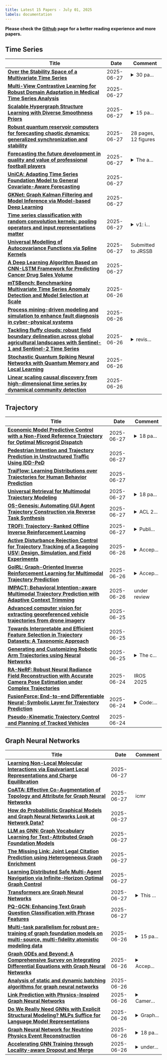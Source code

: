 ```yaml
---
title: Latest 15 Papers - July 01, 2025
labels: documentation
---
```

**Please check the [Github](https://github.com/zezhishao/MTS_Daily_ArXiv) page for a better reading experience and more papers.**

## Time Series
| **Title** | **Date** | **Comment** |
| --- | --- | --- |
| **[Over the Stability Space of a Multivariate Time Series](http://arxiv.org/abs/2506.22407v1)** | 2025-06-27 | <details><summary>30 pa...</summary><p>30 pages, 7 figures, 6 tables</p></details> |
| **[Multi-View Contrastive Learning for Robust Domain Adaptation in Medical Time Series Analysis](http://arxiv.org/abs/2506.22393v1)** | 2025-06-27 |  |
| **[Scalable Hypergraph Structure Learning with Diverse Smoothness Priors](http://arxiv.org/abs/2504.03583v2)** | 2025-06-27 | <details><summary>15 pa...</summary><p>15 pages, 7 figures, submitted to IEEE for possible publication; Section I includes more applications, comparisons, and enumerated list of novel contributions; removed numerical analysis of TV terms in Section II, added more general discussion; updated Algorithm 1 and corresponding text; third experiment of Section V-C replaced with new experiment</p></details> |
| **[Robust quantum reservoir computers for forecasting chaotic dynamics: generalized synchronization and stability](http://arxiv.org/abs/2506.22335v1)** | 2025-06-27 | 28 pages, 12 figures |
| **[Forecasting the future development in quality and value of professional football players](http://arxiv.org/abs/2502.07528v2)** | 2025-06-27 | <details><summary>The a...</summary><p>The article itself is on the pages 1-31. The data set used in this article is described in the appendix at the pages 32-39</p></details> |
| **[UniCA: Adapting Time Series Foundation Model to General Covariate-Aware Forecasting](http://arxiv.org/abs/2506.22039v1)** | 2025-06-27 |  |
| **[GKNet: Graph Kalman Filtering and Model Inference via Model-based Deep Learning](http://arxiv.org/abs/2506.22004v1)** | 2025-06-27 |  |
| **[Time series classification with random convolution kernels: pooling operators and input representations matter](http://arxiv.org/abs/2409.01115v4)** | 2025-06-27 | <details><summary>v1: i...</summary><p>v1: initial version, incorrect evaluation. v2: Method improved, evaluation corrected, title simplified. v3: Add acknowledgments. v4: text correction</p></details> |
| **[Universal Modelling of Autocovariance Functions via Spline Kernels](http://arxiv.org/abs/2506.21953v1)** | 2025-06-27 | Submitted to JRSSB |
| **[A Deep Learning Algorithm Based on CNN-LSTM Framework for Predicting Cancer Drug Sales Volume](http://arxiv.org/abs/2506.21927v1)** | 2025-06-27 |  |
| **[mTSBench: Benchmarking Multivariate Time Series Anomaly Detection and Model Selection at Scale](http://arxiv.org/abs/2506.21550v1)** | 2025-06-26 |  |
| **[Process mining-driven modeling and simulation to enhance fault diagnosis in cyber-physical systems](http://arxiv.org/abs/2506.21502v1)** | 2025-06-26 |  |
| **[Tackling fluffy clouds: robust field boundary delineation across global agricultural landscapes with Sentinel-1 and Sentinel-2 Time Series](http://arxiv.org/abs/2409.13568v2)** | 2025-06-26 | <details><summary>revis...</summary><p>revision 1, under review</p></details> |
| **[Stochastic Quantum Spiking Neural Networks with Quantum Memory and Local Learning](http://arxiv.org/abs/2506.21324v1)** | 2025-06-26 |  |
| **[Linear scaling causal discovery from high-dimensional time series by dynamical community detection](http://arxiv.org/abs/2501.10886v2)** | 2025-06-26 |  |

## Trajectory
| **Title** | **Date** | **Comment** |
| --- | --- | --- |
| **[Economic Model Predictive Control with a Non-Fixed Reference Trajectory for Optimal Microgrid Dispatch](http://arxiv.org/abs/2506.22406v1)** | 2025-06-27 | <details><summary>18 pa...</summary><p>18 pages, 4 tables, Manuscript under review</p></details> |
| **[Pedestrian Intention and Trajectory Prediction in Unstructured Traffic Using IDD-PeD](http://arxiv.org/abs/2506.22111v1)** | 2025-06-27 |  |
| **[TrajFlow: Learning Distributions over Trajectories for Human Behavior Prediction](http://arxiv.org/abs/2304.05166v5)** | 2025-06-27 |  |
| **[Universal Retrieval for Multimodal Trajectory Modeling](http://arxiv.org/abs/2506.22056v1)** | 2025-06-27 | <details><summary>18 pa...</summary><p>18 pages, 3 figures, accepted by Workshop on Computer-use Agents @ ICML 2025</p></details> |
| **[OS-Genesis: Automating GUI Agent Trajectory Construction via Reverse Task Synthesis](http://arxiv.org/abs/2412.19723v3)** | 2025-06-27 | <details><summary>ACL 2...</summary><p>ACL 2025 Camera Ready</p></details> |
| **[TROFI: Trajectory-Ranked Offline Inverse Reinforcement Learning](http://arxiv.org/abs/2506.22008v1)** | 2025-06-27 | <details><summary>Publi...</summary><p>Published at Reinforcement Learning and Video Games Workshop at RLC 2025</p></details> |
| **[Active Disturbance Rejection Control for Trajectory Tracking of a Seagoing USV: Design, Simulation, and Field Experiments](http://arxiv.org/abs/2506.21265v1)** | 2025-06-26 | <details><summary>Accep...</summary><p>Accepted for presentation at IROS 2025. Submitted version</p></details> |
| **[GoIRL: Graph-Oriented Inverse Reinforcement Learning for Multimodal Trajectory Prediction](http://arxiv.org/abs/2506.21121v1)** | 2025-06-26 | <details><summary>Accep...</summary><p>Accepted by ICML 2025</p></details> |
| **[IMPACT: Behavioral Intention-aware Multimodal Trajectory Prediction with Adaptive Context Trimming](http://arxiv.org/abs/2504.09103v2)** | 2025-06-26 | under review |
| **[Advanced computer vision for extracting georeferenced vehicle trajectories from drone imagery](http://arxiv.org/abs/2411.02136v3)** | 2025-06-25 |  |
| **[Towards Interpretable and Efficient Feature Selection in Trajectory Datasets: A Taxonomic Approach](http://arxiv.org/abs/2506.20359v1)** | 2025-06-25 |  |
| **[Generating and Customizing Robotic Arm Trajectories using Neural Networks](http://arxiv.org/abs/2506.20259v1)** | 2025-06-25 | <details><summary>The c...</summary><p>The code is released at https://github.com/andylucny/nico2/tree/main/generate</p></details> |
| **[RA-NeRF: Robust Neural Radiance Field Reconstruction with Accurate Camera Pose Estimation under Complex Trajectories](http://arxiv.org/abs/2506.15242v2)** | 2025-06-24 | IROS 2025 |
| **[FusionForce: End-to-end Differentiable Neural-Symbolic Layer for Trajectory Prediction](http://arxiv.org/abs/2502.10156v4)** | 2025-06-24 | <details><summary>Code:...</summary><p>Code: https://github.com/ctu-vras/fusionforce</p></details> |
| **[Pseudo-Kinematic Trajectory Control and Planning of Tracked Vehicles](http://arxiv.org/abs/2409.18641v2)** | 2025-06-24 |  |

## Graph Neural Networks
| **Title** | **Date** | **Comment** |
| --- | --- | --- |
| **[Learning Non-Local Molecular Interactions via Equivariant Local Representations and Charge Equilibration](http://arxiv.org/abs/2501.19179v2)** | 2025-06-27 |  |
| **[CoATA: Effective Co-Augmentation of Topology and Attribute for Graph Neural Networks](http://arxiv.org/abs/2506.22299v1)** | 2025-06-27 | icmr |
| **[How do Probabilistic Graphical Models and Graph Neural Networks Look at Network Data?](http://arxiv.org/abs/2506.11869v2)** | 2025-06-27 |  |
| **[LLM as GNN: Graph Vocabulary Learning for Text-Attributed Graph Foundation Models](http://arxiv.org/abs/2503.03313v2)** | 2025-06-27 |  |
| **[The Missing Link: Joint Legal Citation Prediction using Heterogeneous Graph Enrichment](http://arxiv.org/abs/2506.22165v1)** | 2025-06-27 |  |
| **[Learning Distributed Safe Multi-Agent Navigation via Infinite-Horizon Optimal Graph Control](http://arxiv.org/abs/2506.22117v1)** | 2025-06-27 |  |
| **[Transformers are Graph Neural Networks](http://arxiv.org/abs/2506.22084v1)** | 2025-06-27 | <details><summary>This ...</summary><p>This paper is a technical version of an article in The Gradient at https://thegradient.pub/transformers-are-graph-neural-networks/</p></details> |
| **[PQ-GCN: Enhancing Text Graph Question Classification with Phrase Features](http://arxiv.org/abs/2409.02481v3)** | 2025-06-27 |  |
| **[Multi-task parallelism for robust pre-training of graph foundation models on multi-source, multi-fidelity atomistic modeling data](http://arxiv.org/abs/2506.21788v1)** | 2025-06-26 | <details><summary>15 pa...</summary><p>15 pages, 4 figures, 2 tables</p></details> |
| **[Graph ODEs and Beyond: A Comprehensive Survey on Integrating Differential Equations with Graph Neural Networks](http://arxiv.org/abs/2503.23167v3)** | 2025-06-26 | <details><summary>Accep...</summary><p>Accepted by KDD 2025 Tutorial Track</p></details> |
| **[Analysis of static and dynamic batching algorithms for graph neural networks](http://arxiv.org/abs/2502.00944v2)** | 2025-06-26 |  |
| **[Link Prediction with Physics-Inspired Graph Neural Networks](http://arxiv.org/abs/2402.14802v3)** | 2025-06-26 | <details><summary>Camer...</summary><p>Camera-Ready version. Accepted at IJCNN 2025</p></details> |
| **[Do We Really Need GNNs with Explicit Structural Modeling? MLPs Suffice for Language Model Representations](http://arxiv.org/abs/2506.21682v1)** | 2025-06-26 | <details><summary>Graph...</summary><p>Graph Neural Networks, Multi-Layer Perceptrons, Explicit Structural Modeling, Probing Classifier</p></details> |
| **[Graph Neural Network for Neutrino Physics Event Reconstruction](http://arxiv.org/abs/2403.11872v2)** | 2025-06-26 | <details><summary>18 pa...</summary><p>18 pages, 14 figures, published in Physical Review D</p></details> |
| **[Accelerating GNN Training through Locality-aware Dropout and Merge](http://arxiv.org/abs/2506.21414v1)** | 2025-06-26 | <details><summary>under...</summary><p>under review in TPDS. extend version of DATE 2025</p></details> |

